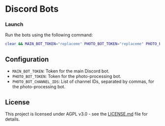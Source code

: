 # Discord Bots
 
### Launch

Run the bots using the following command:

```bash
clear && MAIN_BOT_TOKEN="replaceme" PHOTO_BOT_TOKEN="replaceme" PHOTO_BOT_CHANNEL_IDS="replaceme" ./discordBots
```

## Configuration

- `MAIN_BOT_TOKEN`: Token for the main Discord bot.
- `PHOTO_BOT_TOKEN`: Token for the photo-processing bot.
- `PHOTO_BOT_CHANNEL_IDS`: List of channel IDs, separated by commas, for the photo-processing bot.

## License

This project is licensed under AGPL v3.0 - see the [LICENSE.md](LICENSE.md) file for details.
